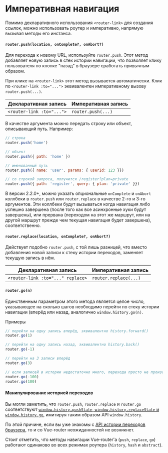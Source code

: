 # Императивная навигация

Помимо декларативного использования `<router-link>` для создания ссылок, можно использовать роутер и императивно, напрямую вызывая методы его инстанса.

#### `router.push(location, onComplete?, onAbort?)`

Для перехода к новому URL, используйте `router.push`. Этот метод добавляет новую запись в стек истории навигации, что позволяет клику пользователя по кнопке "назад" в браузере сработать привычным образом.

При клике на `<router-link>` этот метод вызывается автоматически. Клик по `<router-link :to="...">` эквивалентен императивному вызову `router.push(...)`.

| Декларативная запись      | Императивная запись |
|---------------------------|---------------------|
| `<router-link :to="...">` | `router.push(...)`  |

В качестве аргумента можно передать строку или объект, описывающий путь. Например:

``` js
// строка
router.push('home')

// объект
router.push({ path: 'home' })

// именованный путь
router.push({ name: 'user', params: { userId: 123 }})

// со строкой запроса, получится /register?plan=private
router.push({ path: 'register', query: { plan: 'private' }})
```

В версии 2.2.0+, можно указать опциональные `onComplete` и `onAbort` коллбеки в `router.push` или `router.replace` в качестве 2-го и 3-го аргументов. Эти коллбеки будут вызываться когда навигация либо успешно завершена (после того как все асинхронные хуки будут завершены), или прервана (переходом на этот же маршрут, или на другой маршрут прежде чем текущая навигация будет завершена), соответственно.

#### `router.replace(location, onComplete?, onAbort?)`

Действует подобно `router.push`, с той лишь разницей, что вместо добавления новой записи к стеку истории переходов, заменяет текущую запись в нём.

| Декларативная запись              |  Императивная запись  |
|-----------------------------------|-----------------------|
| `<router-link :to="..." replace>` | `router.replace(...)` |


#### `router.go(n)`

Единственным параметром этого метода является целое число, указывающее на сколько шагов необходимо перейти по стеку истории навигации (вперёд или назад, аналогично `window.history.go(n)`.

Примеры

``` js
// перейти на одну запись вперёд, эквивалентно history.forward()
router.go(1)

// перейти на одну запись назад, эквивалентно history.back()
router.go(-1)

// перейти на 3 записи вперёд
router.go(3)

// если записей в истории недостаточно много, перехода просто не произойдёт
router.go(-100)
router.go(100)
```

#### Манипулирование историей переходов

Вы могли заметить, что `router.push`, `router.replace` и `router.go` соответствуют [`window.history.pushState`, `window.history.replaceState` и `window.history.go`](https://developer.mozilla.org/en-US/docs/Web/API/History), имитируя таким образом API `window.history`.

По этой причине, если вы уже знакомы с [API истории переходов браузера](https://developer.mozilla.org/en-US/docs/Web/API/History_API), то и со Vue-router неожиданностей не возникнет.

Стоит отметить, что методы навигации Vue-router'а (`push`, `replace`, `go`) работают одинаково во всех режимах роутера (`history`, `hash` и `abstract`).
